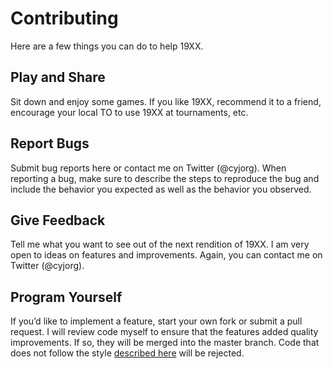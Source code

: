# Contributing
Here are a few things you can do to help 19XX.

## Play and Share
Sit down and enjoy some games. If you like 19XX, recommend it to a friend, encourage your local TO to use 19XX at tournaments, etc.

## Report Bugs
Submit bug reports here or contact me on Twitter (@cyjorg). When reporting a bug, make sure to describe the steps to reproduce the bug and include the behavior you expected as well as the behavior you observed.

## Give Feedback
Tell me what you want to see out of the next rendition of 19XX. I am very open to ideas on features and improvements. Again, you can contact me on Twitter (@cyjorg).

## Program Yourself
If you’d like to implement a feature, start your own fork or submit a pull request. I will review code myself to ensure that the features added quality improvements. If so, they will be merged into the master branch. Code that does not follow the style [described here](https://github.com/jordanbarkley/19XX/blob/master/STYLE.md) will be rejected.
